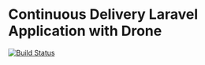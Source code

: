 # Continuous Delivery Laravel Application with Drone

[![Build Status](http://drone.framgia.com.vn/api/badges/FramgiaDockerTeam/laravel-cd-demo/status.svg)](http://drone.framgia.com.vn/FramgiaDockerTeam/laravel-cd-demo)